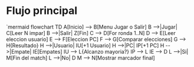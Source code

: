 ﻿# Flujo principal

`mermaid
flowchart TD
  A[Inicio] --> B[Menu Jugar o Salir]
  B -->|Jugar| C[Leer N impar]
  B -->|Salir| Z[Fin]
  C --> D[For ronda 1..N]
  D --> E[Leer eleccion usuario]
  E --> F[Eleccion PC]
  F --> G[Comparar elecciones]
  G --> H{Resultado}
  H -->|Usuario| IU[+1 Usuario]
  H -->|PC| IP[+1 PC]
  H -->|Empate| IE[Empates]
  IU --> L{Alcanzo mayoria?}
  IP --> L
  IE --> D
  L -->|Si| M[Fin del match]
  L -->|No| D
  M --> N[Mostrar marcador final]
```
